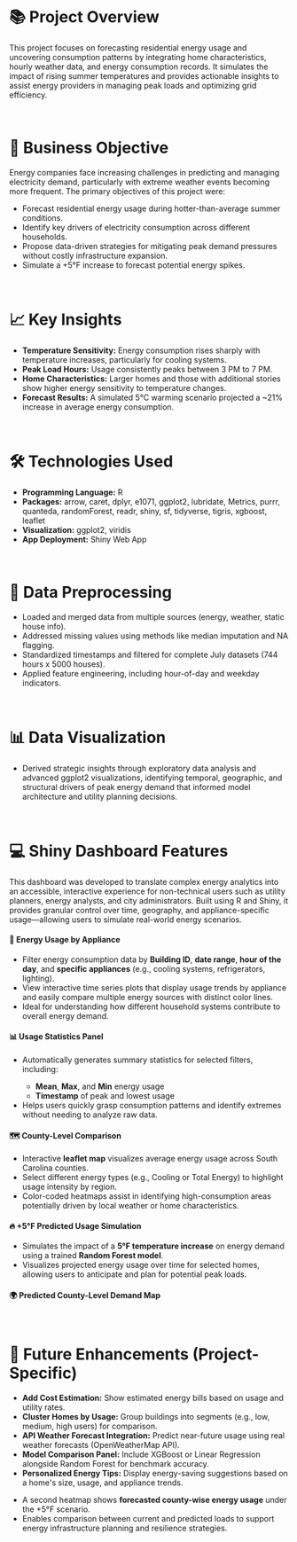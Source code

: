 <h1>📚 Project Overview</h1>
<p>This project focuses on forecasting residential energy usage and uncovering consumption patterns by integrating home characteristics, hourly weather data, and energy consumption records.
It simulates the impact of rising summer temperatures and provides actionable insights to assist energy providers in managing peak loads and optimizing grid efficiency.</p>
<br>

<h1>🎯 Business Objective</h1>
<p>Energy companies face increasing challenges in predicting and managing electricity demand, particularly with extreme weather events becoming more frequent. The primary objectives of this project were:
  <ul>
    <li>Forecast residential energy usage during hotter-than-average summer conditions.</li>
    <li>Identify key drivers of electricity consumption across different households.</li>
    <li>Propose data-driven strategies for mitigating peak demand pressures without costly infrastructure expansion.</li>
    <li>Simulate a +5°F increase to forecast potential energy spikes.</li>
  </ul></p>

<br>
<h1>📈 Key Insights</h1>
<ul>
  <li><b>Temperature Sensitivity:</b> Energy consumption rises sharply with temperature increases, particularly for cooling systems.</li>
  <li><b>Peak Load Hours:</b> Usage consistently peaks between 3 PM to 7 PM.</li>
  <li><b>Home Characteristics:</b> Larger homes and those with additional stories show higher energy sensitivity to temperature changes.</li>
  <li><b>Forecast Results:</b> A simulated 5°C warming scenario projected a ~21% increase in average energy consumption.</li>
</ul>

 <br>
 <h1>🛠 Technologies Used</h1>
 <ul>
   <li><b>Programming Language:</b> R</li>
   <li><b>Packages:</b> arrow, caret, dplyr, e1071, ggplot2, lubridate, Metrics, purrr, quanteda, randomForest, readr, shiny, sf, tidyverse, tigris, xgboost, leaflet</li>
   <li><b>Visualization:</b> ggplot2, viridis</li>
   <li><b>App Deployment:</b> Shiny Web App</li>
 </ul>

 <br>
 <h1>🔧 Data Preprocessing</h1>
 <ul>
   <li>Loaded and merged data from multiple sources (energy, weather, static house info).</li>
   <li>Addressed missing values using methods like median imputation and NA flagging.</li>
   <li>Standardized timestamps and filtered for complete July datasets (744 hours x 5000 houses).</li>
   <li>Applied feature engineering, including hour-of-day and weekday indicators.</li>
 </ul>

 <br>
 <h1>📊 Data Visualization</h1>
 <ul>
   <li>Derived strategic insights through exploratory data analysis and advanced ggplot2 visualizations, identifying temporal, geographic, and structural drivers of peak energy demand that informed model architecture and utility planning decisions.</li>
 </ul>


 <br>
 <h1>💻 Shiny Dashboard Features</h1>
 <p>This dashboard was developed to translate complex energy analytics into an accessible, interactive experience for non-technical users such as utility planners, energy analysts, and city administrators. Built using R and Shiny, it provides granular control over time, geography, and appliance-specific usage—allowing users to simulate real-world energy scenarios.</p>
<h4>🔌 Energy Usage by Appliance</h4>
<ul>
  <li>Filter energy consumption data by <strong>Building ID</strong>, <strong>date range</strong>, <strong>hour of the day</strong>, and <strong>specific appliances</strong> (e.g., cooling systems, refrigerators, lighting).</li>
  <li>View interactive time series plots that display usage trends by appliance and easily compare multiple energy sources with distinct color lines.</li>
  <li>Ideal for understanding how different household systems contribute to overall energy demand.</li>
</ul>
<h4>📊 Usage Statistics Panel</h4>
<ul>
  <li>Automatically generates summary statistics for selected filters, including:</li>
  <ul>
    <li><strong>Mean</strong>, <strong>Max</strong>, and <strong>Min</strong> energy usage</li>
    <li><strong>Timestamp</strong> of peak and lowest usage</li>
  </ul>
  <li>Helps users quickly grasp consumption patterns and identify extremes without needing to analyze raw data.</li>
</ul>
<h4>🗺️ County-Level Comparison</h4>
<ul>
  <li>Interactive <strong>leaflet map</strong> visualizes average energy usage across South Carolina counties.</li>
  <li>Select different energy types (e.g., Cooling or Total Energy) to highlight usage intensity by region.</li>
  <li>Color-coded heatmaps assist in identifying high-consumption areas potentially driven by local weather or home characteristics.</li>
</ul>
<h4>🔥 +5°F Predicted Usage Simulation</h4>
<ul>
  <li>Simulates the impact of a <strong>5°F temperature increase</strong> on energy demand using a trained <strong>Random Forest model</strong>.</li>
  <li>Visualizes projected energy usage over time for selected homes, allowing users to anticipate and plan for potential peak loads.</li>
</ul>
<h4>🌍 Predicted County-Level Demand Map</h4>

<br>
<h1>🔮 Future Enhancements (Project-Specific)</h1>
<ul>
  <li><strong>Add Cost Estimation:</strong> Show estimated energy bills based on usage and utility rates.</li>
  <li><strong>Cluster Homes by Usage:</strong> Group buildings into segments (e.g., low, medium, high users) for comparison.</li>
  <li><strong>API Weather Forecast Integration:</strong> Predict near-future usage using real weather forecasts (OpenWeatherMap API).</li>
  <li><strong>Model Comparison Panel:</strong> Include XGBoost or Linear Regression alongside Random Forest for benchmark accuracy.</li>
  <li><strong>Personalized Energy Tips:</strong> Display energy-saving suggestions based on a home's size, usage, and appliance trends.</li>
</ul>
<ul>
  <li>A second heatmap shows <strong>forecasted county-wise energy usage</strong> under the +5°F scenario.</li>
  <li>Enables comparison between current and predicted loads to support energy infrastructure planning and resilience strategies.</li>
</ul>

